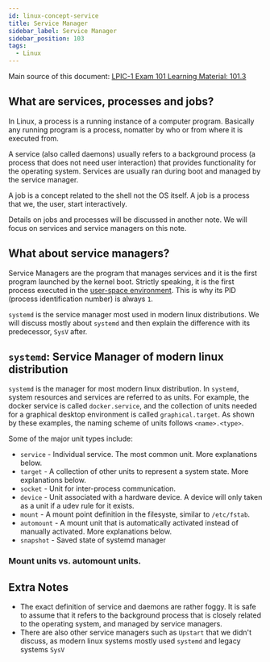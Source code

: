 ```yaml
---
id: linux-concept-service
title: Service Manager
sidebar_label: Service Manager
sidebar_position: 103
tags:
  - Linux
---
```


Main source of this document: [LPIC-1 Exam 101 Learning Material: 101.3](https://learning.lpi.org/en/learning-materials/learning-materials/)

## What are services, processes and jobs?

In Linux, a process is a running instance of a computer program. Basically any running program is a process, nomatter by who or from where it is executed from.

A service (also called daemons) usually refers to a background process (a process that does not need user interaction) that provides functionality for the operating system. Services are usually ran during boot and managed by the service manager.

A job is a concept related to the shell not the OS itself. A job is a process that we, the user, start interactively.

Details on jobs and processes will be discussed in another note. We will focus on services and service managers on this note.

## What about service managers?

Service Managers are the program that manages services and it is the first program launched by the kernel boot. Strictly speaking, it is the first process executed in the [user-space environment](https://en.wikipedia.org/wiki/User_space_and_kernel_space). This is why its PID (process identification number) is always `1`.

`systemd` is the service manager most used in modern linux distributions. We will discuss mostly about `systemd` and then explain the difference with its predecessor, `SysV` after.

## `systemd`: Service Manager of modern linux distribution

`systemd` is the manager for most modern linux distribution. In `systemd`, system resources and services are referred to as units. For example, the docker service is called `docker.service`, and the collection of units needed for a graphical desktop environment is called `graphical.target`. As shown by these examples, the naming scheme of units follows `<name>.<type>`.

Some of the major unit types include:

- `service` - Individual service. The most common unit. More explanations below.
- `target` - A collection of other units to represent a system state. More explanations below.
- `socket` - Unit for inter-process communication.
- `device` - Unit associated with a hardware device. A device will only taken as a unit if a udev rule for it exists.
- `mount` - A mount point definition in the filesyste, similar to `/etc/fstab`.
- `automount` - A mount unit that is automatically activated instead of manually activated. More explanations below.
- `snapshot` - Saved state of systemd manager

### Mount units vs. automount units.

## Extra Notes

- The exact definition of service and daemons are rather foggy. It is safe to assume that it refers to the background process that is closely related to the operating system, and managed by service managers.
- There are also other service managers such as `Upstart` that we didn't discuss, as modern linux systems mostly used `systemd` and legacy systems `SysV`
